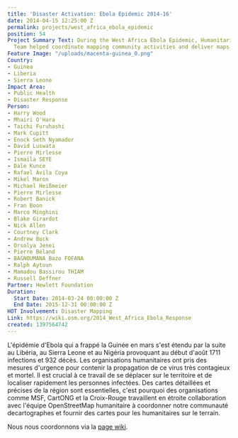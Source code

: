 ```yaml
---
title: 'Disaster Activation: Ebola Epidemic 2014-16'
date: 2014-04-15 12:25:00 Z
permalink: projects/west_africa_ebola_epidemic
position: 54
Project Summary Text: During the West Africa Ebola Epidemic, Humanitarian OpenStreetMap
  Team helped coordinate mapping community activities and deliver maps to field workers.
Feature Image: "/uploads/macenta-guinea_0.png"
Country:
- Guinea
- Liberia
- Sierra Leone
Impact Area:
- Public Health
- Disaster Response
Person:
- Harry Wood
- Mhairi O'Hara
- Taichi Furuhashi
- Mark Cupitt
- Enock Seth Nyamador
- David Luswata
- Pierre Mirlesse
- Ismaila SEYE
- Dale Kunce
- Rafael Ávila Coya
- Mikel Maron
- Michael Heißmeier
- Pierre Mirlesse
- Robert Banick
- Fran Boon
- Marco Minghini
- Blake Girardot
- Nick Allen
- Courtney Clark
- Andrew Buck
- Orsolya Jenei
- Pierre Béland
- BAGNOUMANA Bazo FOFANA
- Ralph Aytoun
- Mamadou Bassirou THIAM
- Russell Deffner
Partner: Hewlett Foundation
Duration:
  Start Date: 2014-03-24 00:00:00 Z
  End Date: 2015-12-31 00:00:00 Z
HOT Involvement: Disaster Mapping
Link: https://wiki.osm.org/2014_West_Africa_Ebola_Response
created: 1397564742
---
```


L'épidémie d'Ebola qui a frappé la Guinée en mars s'est étendu par la suite au Libéria, au Sierra Leone et au Nigéria provoquant au début d'août 1711 infections et 932 décès. Les organisations humanitaires ont pris des mesures d'urgence pour contenir la propagation de ce virus très contagieux et mortel. Il est crucial à ce travail de se déplacer sur le territoire et de localiser rapidement les personnes infectées. Des cartes détaillées et précises de la région sont essentielles, c'est pourquoi des organisations comme MSF, CartONG et la Croix-Rouge travaillent en étroite collaboration avec l'équipe OpenStreetMap humanitaire à coordonner notre communauté decartographes et fournir des cartes pour les humanitaires sur le terrain.

Nous nous coordonnons via la [page wiki](https://wiki.openstreetmap.org/wiki/2014_West_Africa_Ebola_Response).